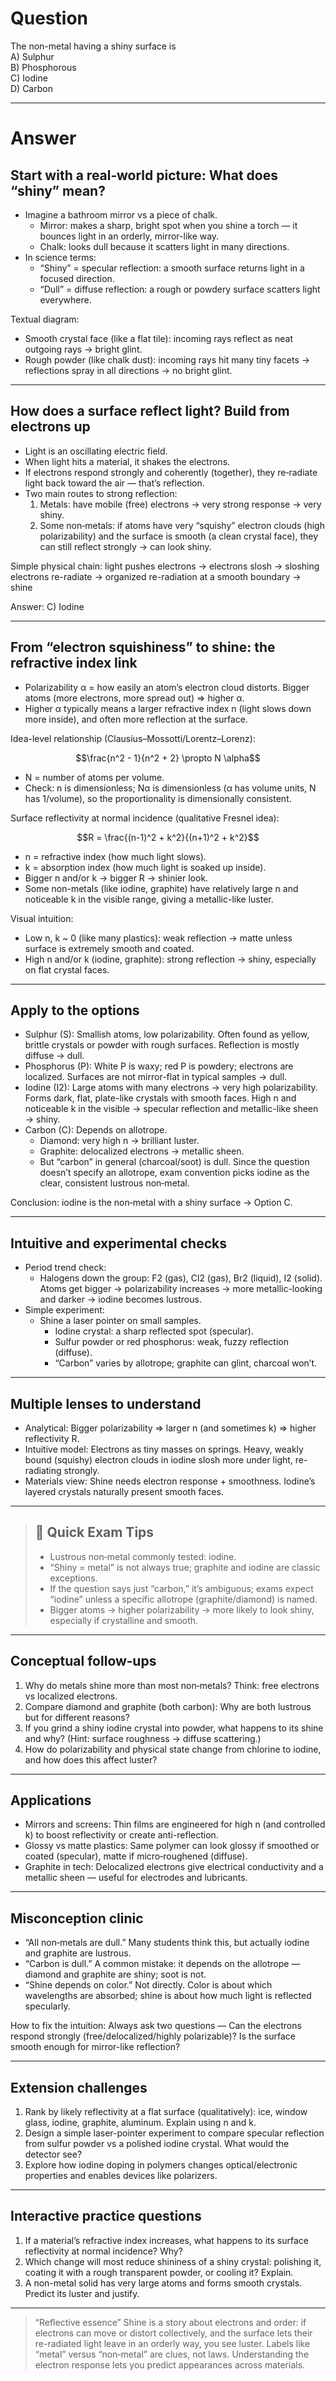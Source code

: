 # Question
The non-metal having a shiny surface is  
   A) Sulphur  
   B) Phosphorous  
   C) Iodine  
   D) Carbon 

---
# Answer

## Start with a real‑world picture: What does “shiny” mean?
- Imagine a bathroom mirror vs a piece of chalk.
  - Mirror: makes a sharp, bright spot when you shine a torch — it bounces light in an orderly, mirror-like way.
  - Chalk: looks dull because it scatters light in many directions.
- In science terms:
  - “Shiny” = specular reflection: a smooth surface returns light in a focused direction.
  - “Dull” = diffuse reflection: a rough or powdery surface scatters light everywhere.

Textual diagram:
- Smooth crystal face (like a flat tile): incoming rays reflect as neat outgoing rays → bright glint.
- Rough powder (like chalk dust): incoming rays hit many tiny facets → reflections spray in all directions → no bright glint.

---

## How does a surface reflect light? Build from electrons up
- Light is an oscillating electric field.
- When light hits a material, it shakes the electrons.
- If electrons respond strongly and coherently (together), they re‑radiate light back toward the air — that’s reflection.
- Two main routes to strong reflection:
  1) Metals: have mobile (free) electrons → very strong response → very shiny.
  2) Some non‑metals: if atoms have very “squishy” electron clouds (high polarizability) and the surface is smooth (a clean crystal face), they can still reflect strongly → can look shiny.

Simple physical chain:
light pushes electrons → electrons slosh → sloshing electrons re-radiate → organized re-radiation at a smooth boundary → shine

Answer: C) Iodine

---

## From “electron squishiness” to shine: the refractive index link
- Polarizability α = how easily an atom’s electron cloud distorts. Bigger atoms (more electrons, more spread out) ⇒ higher α.
- Higher α typically means a larger refractive index n (light slows down more inside), and often more reflection at the surface.

Idea-level relationship (Clausius–Mossotti/Lorentz–Lorenz):
```math
\frac{n^2 - 1}{n^2 + 2} \propto N \alpha
```
- N = number of atoms per volume.
- Check: n is dimensionless; Nα is dimensionless (α has volume units, N has 1/volume), so the proportionality is dimensionally consistent.

Surface reflectivity at normal incidence (qualitative Fresnel idea):
```math
R = \frac{(n-1)^2 + k^2}{(n+1)^2 + k^2}
```
- n = refractive index (how much light slows).
- k = absorption index (how much light is soaked up inside).
- Bigger n and/or k → bigger R → shinier look.
- Some non-metals (like iodine, graphite) have relatively large n and noticeable k in the visible range, giving a metallic-like luster.

Visual intuition:
- Low n, k ~ 0 (like many plastics): weak reflection → matte unless surface is extremely smooth and coated.
- High n and/or k (iodine, graphite): strong reflection → shiny, especially on flat crystal faces.

---

## Apply to the options
- Sulphur (S): Smallish atoms, low polarizability. Often found as yellow, brittle crystals or powder with rough surfaces. Reflection is mostly diffuse → dull.
- Phosphorus (P): White P is waxy; red P is powdery; electrons are localized. Surfaces are not mirror-flat in typical samples → dull.
- Iodine (I2): Large atoms with many electrons → very high polarizability. Forms dark, flat, plate-like crystals with smooth faces. High n and noticeable k in the visible → specular reflection and metallic-like sheen → shiny.
- Carbon (C): Depends on allotrope.
  - Diamond: very high n → brilliant luster.
  - Graphite: delocalized electrons → metallic sheen.
  - But “carbon” in general (charcoal/soot) is dull. Since the question doesn’t specify an allotrope, exam convention picks iodine as the clear, consistent lustrous non‑metal.

Conclusion: iodine is the non‑metal with a shiny surface → Option C.

---

## Intuitive and experimental checks
- Period trend check:
  - Halogens down the group: F2 (gas), Cl2 (gas), Br2 (liquid), I2 (solid). Atoms get bigger → polarizability increases → more metallic-looking and darker → iodine becomes lustrous.
- Simple experiment:
  - Shine a laser pointer on small samples.
    - Iodine crystal: a sharp reflected spot (specular).
    - Sulfur powder or red phosphorus: weak, fuzzy reflection (diffuse).
    - “Carbon” varies by allotrope; graphite can glint, charcoal won’t.

---

## Multiple lenses to understand
- Analytical: Bigger polarizability ⇒ larger n (and sometimes k) ⇒ higher reflectivity R.
- Intuitive model: Electrons as tiny masses on springs. Heavy, weakly bound (squishy) electron clouds in iodine slosh more under light, re-radiating strongly.
- Materials view: Shine needs electron response + smoothness. Iodine’s layered crystals naturally present smooth faces.

---

> ## 🧠 Quick Exam Tips
> - Lustrous non‑metal commonly tested: iodine.
> - “Shiny = metal” is not always true; graphite and iodine are classic exceptions.
> - If the question says just “carbon,” it’s ambiguous; exams expect “iodine” unless a specific allotrope (graphite/diamond) is named.
> - Bigger atoms → higher polarizability → more likely to look shiny, especially if crystalline and smooth.

---

## Conceptual follow‑ups
1) Why do metals shine more than most non‑metals? Think: free electrons vs localized electrons.
2) Compare diamond and graphite (both carbon): Why are both lustrous but for different reasons?
3) If you grind a shiny iodine crystal into powder, what happens to its shine and why? (Hint: surface roughness → diffuse scattering.)
4) How do polarizability and physical state change from chlorine to iodine, and how does this affect luster?

---

## Applications
- Mirrors and screens: Thin films are engineered for high n (and controlled k) to boost reflectivity or create anti-reflection.
- Glossy vs matte plastics: Same polymer can look glossy if smoothed or coated (specular), matte if micro‑roughened (diffuse).
- Graphite in tech: Delocalized electrons give electrical conductivity and a metallic sheen — useful for electrodes and lubricants.

---

## Misconception clinic
- “All non‑metals are dull.” Many students think this, but actually iodine and graphite are lustrous.
- “Carbon is dull.” A common mistake: it depends on the allotrope — diamond and graphite are shiny; soot is not.
- “Shine depends on color.” Not directly. Color is about which wavelengths are absorbed; shine is about how much light is reflected specularly.

How to fix the intuition: Always ask two questions — Can the electrons respond strongly (free/delocalized/highly polarizable)? Is the surface smooth enough for mirror-like reflection?

---

## Extension challenges
1) Rank by likely reflectivity at a flat surface (qualitatively): ice, window glass, iodine, graphite, aluminum. Explain using n and k.
2) Design a simple laser-pointer experiment to compare specular reflection from sulfur powder vs a polished iodine crystal. What would the detector see?
3) Explore how iodine doping in polymers changes optical/electronic properties and enables devices like polarizers.

---

## Interactive practice questions
1) If a material’s refractive index increases, what happens to its surface reflectivity at normal incidence? Why?
2) Which change will most reduce shininess of a shiny crystal: polishing it, coating it with a rough transparent powder, or cooling it? Explain.
3) A non-metal solid has very large atoms and forms smooth crystals. Predict its luster and justify.

---

> “Reflective essence”
> Shine is a story about electrons and order: if electrons can move or distort collectively, and the surface lets their re-radiated light leave in an orderly way, you see luster. Labels like “metal” versus “non‑metal” are clues, not laws. Understanding the electron response lets you predict appearances across materials.